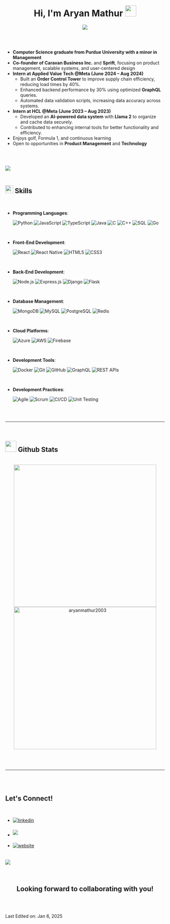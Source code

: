 <h1 align="center"><b>Hi, I'm Aryan Mathur </b><img src="https://media.giphy.com/media/hvRJCLFzcasrR4ia7z/giphy.gif" width="35"></h1>

<p align="center">
  <a href="https://github.com/DenverCoder1/readme-typing-svg">
    <img src="https://readme-typing-svg.herokuapp.com?font=Time+New+Roman&color=cyan&size=25&center=true&vCenter=true&width=600&height=100&lines=Hello+there!..&hearts;++;CS+Graduate+from+Purdue;Tech+Enthusiast;Always+taking+on+new+challenges..<3">
  </a>
</p>



<br>


<br>

- **Computer Science graduate from Purdue University with a minor in Management**  
- **Co-founder of Caravan Business Inc.** and **Sprift**, focusing on product management, scalable systems, and user-centered design  
- **Intern at Applied Value Tech @Meta (June 2024 – Aug 2024)**  
  - Built an **Order Control Tower** to improve supply chain efficiency, reducing load times by 40%.  
  - Enhanced backend performance by 30% using optimized **GraphQL** queries.  
  - Automated data validation scripts, increasing data accuracy across systems.  
- **Intern at HCL @Meta (June 2023 – Aug 2023)**  
  - Developed an **AI-powered data system** with **Llama 2** to organize and cache data securely.  
  - Contributed to enhancing internal tools for better functionality and efficiency.  
- Enjoys golf, Formula 1, and continuous learning  
- Open to opportunities in **Product Management** and **Technology**  


<br><br>

<img src="https://user-images.githubusercontent.com/73097560/115834477-dbab4500-a447-11eb-908a-139a6edaec5c.gif"><br><br>

## <img src="https://media2.giphy.com/media/QssGEmpkyEOhBCb7e1/giphy.gif?cid=ecf05e47a0n3gi1bfqntqmob8g9aid1oyj2wr3ds3mg700bl&rid=giphy.gif" width="25"><b> Skills</b>
<br>

<p align="center">

- **Programming Languages**:
    
    ![Python](https://img.shields.io/badge/Python-%2314354C.svg?style=for-the-badge&logo=python&logoColor=white)
    ![JavaScript](https://img.shields.io/badge/JavaScript-%23F7DF1E.svg?style=for-the-badge&logo=javascript&logoColor=black)
    ![TypeScript](https://img.shields.io/badge/TypeScript-%23007ACC.svg?style=for-the-badge&logo=typescript&logoColor=white)
    ![Java](https://img.shields.io/badge/Java-%23007396.svg?style=for-the-badge&logo=java&logoColor=white)
    ![C](https://img.shields.io/badge/C-%232370ED.svg?style=for-the-badge&logo=c&logoColor=white)
    ![C++](https://img.shields.io/badge/C++-%2300599C.svg?style=for-the-badge&logo=c%2B%2B&logoColor=white)
    ![SQL](https://img.shields.io/badge/SQL-%2307405e.svg?style=for-the-badge&logo=sql&logoColor=white)
    ![Go](https://img.shields.io/badge/Go-%2300ADD8.svg?style=for-the-badge&logo=go&logoColor=white)

<br>   
    
- **Front-End Development**:

   ![React](https://img.shields.io/badge/React-%2361DAFB.svg?style=for-the-badge&logo=react&logoColor=black)
   ![React Native](https://img.shields.io/badge/React%20Native-%2361DAFB.svg?style=for-the-badge&logo=react&logoColor=black)
   ![HTML5](https://img.shields.io/badge/HTML5-%23E34F26.svg?style=for-the-badge&logo=html5&logoColor=white)
   ![CSS3](https://img.shields.io/badge/CSS3-%231572B6.svg?style=for-the-badge&logo=css3&logoColor=white)

<br>

- **Back-End Development**:

    ![Node.js](https://img.shields.io/badge/Node.js-%23339933.svg?style=for-the-badge&logo=node.js&logoColor=white)
    ![Express.js](https://img.shields.io/badge/Express.js-%23404d59.svg?style=for-the-badge&logo=express&logoColor=white)
    ![Django](https://img.shields.io/badge/Django-%23092E20.svg?style=for-the-badge&logo=django&logoColor=white)
    ![Flask](https://img.shields.io/badge/Flask-%23000000.svg?style=for-the-badge&logo=flask&logoColor=white)

<br>

- **Database Management**:

    ![MongoDB](https://img.shields.io/badge/MongoDB-%2347A248.svg?style=for-the-badge&logo=mongodb&logoColor=white)
    ![MySQL](https://img.shields.io/badge/MySQL-%2300f.svg?style=for-the-badge&logo=mysql&logoColor=white)
    ![PostgreSQL](https://img.shields.io/badge/PostgreSQL-%23316192.svg?style=for-the-badge&logo=postgresql&logoColor=white)
    ![Redis](https://img.shields.io/badge/Redis-%23DC382D.svg?style=for-the-badge&logo=redis&logoColor=white)

<br>

- **Cloud Platforms**:

    ![Azure](https://img.shields.io/badge/Microsoft%20Azure-%230072C6.svg?style=for-the-badge&logo=microsoftazure&logoColor=white)
    ![AWS](https://img.shields.io/badge/AWS-%23FF9900.svg?style=for-the-badge&logo=amazon-aws&logoColor=white)
    ![Firebase](https://img.shields.io/badge/Firebase-%23039BE5.svg?style=for-the-badge&logo=firebase&logoColor=white)

<br>

- **Development Tools**:

    ![Docker](https://img.shields.io/badge/Docker-%232496ED.svg?style=for-the-badge&logo=docker&logoColor=white)
    ![Git](https://img.shields.io/badge/Git-%23F05033.svg?style=for-the-badge&logo=git&logoColor=white)
    ![GitHub](https://img.shields.io/badge/GitHub-%23121011.svg?style=for-the-badge&logo=github&logoColor=white)
    ![GraphQL](https://img.shields.io/badge/GraphQL-E10098?style=for-the-badge&logo=graphql&logoColor=white)
    ![REST APIs](https://img.shields.io/badge/REST-APIs-%2300D9B2.svg?style=for-the-badge)

<br>

- **Development Practices**:

    ![Agile](https://img.shields.io/badge/Agile-%2300994F.svg?style=for-the-badge&logo=agile&logoColor=white)
    ![Scrum](https://img.shields.io/badge/Scrum-%230A6EBD.svg?style=for-the-badge&logo=scrum&logoColor=white)
    ![CI/CD](https://img.shields.io/badge/CI%2FCD-%2325A162.svg?style=for-the-badge&logo=ci%2Fcd&logoColor=white)
    ![Unit Testing](https://img.shields.io/badge/Unit%20Testing-%23F7B500.svg?style=for-the-badge&logo=testing&logoColor=white)

</p>


<br>
<br>

-----

<br>

## <img src="https://media.giphy.com/media/iY8CRBdQXODJSCERIr/giphy.gif" width="35"><b> Github Stats </b>
<br>

<div align="center">

<a href="https://github.com/aryanmathur2003/">
  <img src="https://github-readme-stats.vercel.app/api?username=aryanmathur2003&theme=react&show_icons=true&hide_border=true&count_private=true" width="450"/>
</a>
<a href="https://github.com/aryanmathur2003/">
  <img src="https://github-readme-stats.vercel.app/api/top-langs/?username=aryanmathur2003&theme=react&show_icons=true&hide_border=true&layout=compact" width="450"  alt="aryanmathur2003"/>
</a>



</a>
</div>

<br>
<br>
<br>

-----

<br>
<br>

## <b> Let's Connect!</b>
<br>
<div align='left'>

<ul>

<li>
<a href="https://www.linkedin.com/in/aryan-mathur/">
<img src="https://img.shields.io/badge/linkedin-%2300acee.svg?color=405DE6&style=for-the-badge&logo=linkedin&logoColor=white" alt=linkedin style="margin-bottom: 5px;"/>
</a>
</li>

<br>

<li>
<a href="mailto:aryanmathur2003@gmail.com" target="_blank">
<img src="https://img.shields.io/badge/gmail-%23EA4335.svg?style=for-the-badge&logo=gmail&logoColor=white" style="margin-bottom: 5px;" />
</a>
</li>

<br>

<li>
<a href="https://mathurs.fyi/" target="_blank">
<img src="https://img.shields.io/badge/website-%230000FF.svg?style=for-the-badge&logo=google-chrome&logoColor=white" alt=website style="margin-bottom: 5px;"/>
</a>
</li>

</ul>
</div>

<br>
<img src="https://user-images.githubusercontent.com/73097560/115834477-dbab4500-a447-11eb-908a-139a6edaec5c.gif">
<br>
<br>
<br>

<div align='center'>


## <b>Looking forward to collaborating with you!</b>

</div>
<br>
<br>

Last Edited on: Jan 6, 2025

